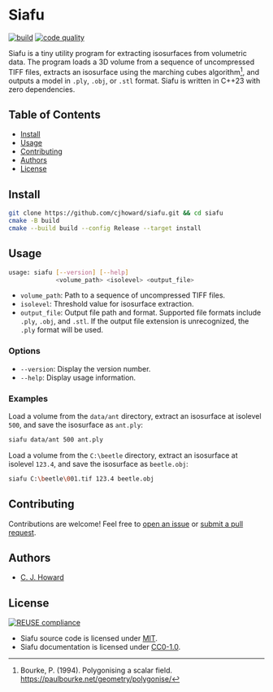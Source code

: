 <!--
SPDX-FileCopyrightText: 2023 C. J. Howard
SPDX-License-Identifier: CC0-1.0
-->

# Siafu

[![build](https://github.com/cjhoward/siafu/actions/workflows/build.yml/badge.svg)](https://github.com/cjhoward/siafu/actions/workflows/build.yml)
[![code quality](https://app.codacy.com/project/badge/Grade/23dc62d0303f4d20a8f15ec8d6a1eea2)](https://app.codacy.com/gh/cjhoward/siafu/dashboard)

Siafu is a tiny utility program for extracting isosurfaces from volumetric data. The program loads a 3D volume from a sequence of uncompressed TIFF files, extracts an isosurface using the marching cubes algorithm[^1], and outputs a model in `.ply`, `.obj`, or `.stl` format. Siafu is written in C++23 with zero dependencies.

## Table of Contents

-   [Install](#install)
-   [Usage](#usage)
-   [Contributing](#contributing)
-   [Authors](#authors)
-   [License](#license)

## Install

```bash
git clone https://github.com/cjhoward/siafu.git && cd siafu
cmake -B build
cmake --build build --config Release --target install
```

## Usage

```bash
usage: siafu [--version] [--help]
             <volume_path> <isolevel> <output_file>
```

-   `volume_path`: Path to a sequence of uncompressed TIFF files.
-   `isolevel`: Threshold value for isosurface extraction.
-   `output_file`: Output file path and format. Supported file formats include `.ply`, `.obj`, and `.stl`. If the output file extension is unrecognized, the `.ply` format will be used.

### Options

-   `--version`: Display the version number.
-   `--help`: Display usage information.

### Examples

Load a volume from the `data/ant` directory, extract an isosurface at isolevel `500`, and save the isosurface as `ant.ply`:

```bash
siafu data/ant 500 ant.ply
```

Load a volume from the `C:\beetle` directory, extract an isosurface at isolevel `123.4`, and save the isosurface as `beetle.obj`:

```bash
siafu C:\beetle\001.tif 123.4 beetle.obj
```

## Contributing

Contributions are welcome! Feel free to [open an issue](https://github.com/cjhoward/siafu/issues) or [submit a pull request](https://github.com/cjhoward/siafu/pulls).

## Authors

-   [C. J. Howard](https://github.com/cjhoward)

## License

[![REUSE compliance](https://github.com/cjhoward/siafu/actions/workflows/reuse.yml/badge.svg)](https://github.com/cjhoward/siafu/actions/workflows/reuse.yml)

-   Siafu source code is licensed under [MIT](./LICENSES/MIT.txt).
-   Siafu documentation is licensed under [CC0-1.0](./LICENSES/CC0-1.0.txt).

[^1]: Bourke, P. (1994). Polygonising a scalar field. <https://paulbourke.net/geometry/polygonise/>
